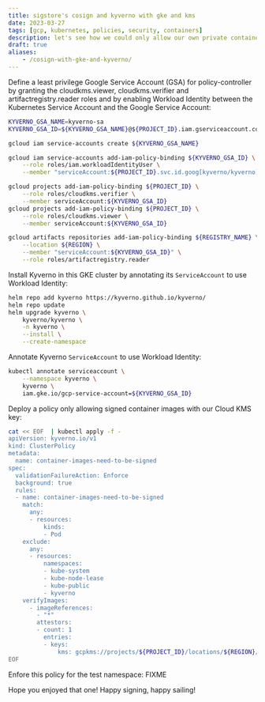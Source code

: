 ```yaml
---
title: sigstore's cosign and kyverno with gke and kms
date: 2023-03-27
tags: [gcp, kubernetes, policies, security, containers]
description: let's see how we could only allow our own private container images signed by cosign to be deployed in our gke cluster thanks to kyverno
draft: true
aliases:
    - /cosign-with-gke-and-kyverno/
---
```


Define a least privilege Google Service Account (GSA) for policy-controller by granting the cloudkms.viewer, cloudkms.verifier and artifactregistry.reader roles and by enabling Workload Identity between the Kubernetes Service Account and the Google Service Account:
```bash
KYVERNO_GSA_NAME=kyverno-sa
KYVERNO_GSA_ID=${KYVERNO_GSA_NAME}@${PROJECT_ID}.iam.gserviceaccount.com

gcloud iam service-accounts create ${KYVERNO_GSA_NAME}

gcloud iam service-accounts add-iam-policy-binding ${KYVERNO_GSA_ID} \
    --role roles/iam.workloadIdentityUser \
    --member "serviceAccount:${PROJECT_ID}.svc.id.goog[kyverno/kyverno]"

gcloud projects add-iam-policy-binding ${PROJECT_ID} \
    --role roles/cloudkms.verifier \
    --member serviceAccount:${KYVERNO_GSA_ID}
gcloud projects add-iam-policy-binding ${PROJECT_ID} \
    --role roles/cloudkms.viewer \
    --member serviceAccount:${KYVERNO_GSA_ID}

gcloud artifacts repositories add-iam-policy-binding ${REGISTRY_NAME} \
    --location ${REGION} \
    --member "serviceAccount:${KYVERNO_GSA_ID}" \
    --role roles/artifactregistry.reader
```

Install Kyverno in this GKE cluster by annotating its `ServiceAccount` to use Workload Identity:
```bash
helm repo add kyverno https://kyverno.github.io/kyverno/
helm repo update
helm upgrade kyverno \
    kyverno/kyverno \
    -n kyverno \
    --install \
    --create-namespace
```

Annotate Kyverno `ServiceAccount` to use Workload Identity:
```bash
kubectl annotate serviceaccount \
    --namespace kyverno \
    kyverno \
    iam.gke.io/gcp-service-account=${KYVERNO_GSA_ID}
```

Deploy a policy only allowing signed container images with our Cloud KMS key:
```bash
cat << EOF  | kubectl apply -f -
apiVersion: kyverno.io/v1
kind: ClusterPolicy
metadata:
  name: container-images-need-to-be-signed
spec:
  validationFailureAction: Enforce
  background: true
  rules:
  - name: container-images-need-to-be-signed
    match:
      any:
      - resources:
          kinds:
          - Pod
    exclude:
      any:
      - resources:
          namespaces:
          - kube-system
          - kube-node-lease
          - kube-public
          - kyverno
    verifyImages:
      - imageReferences:
        - "*"
        attestors:
        - count: 1
          entries:
          - keys:
              kms: gcpkms://projects/${PROJECT_ID}/locations/${REGION}/keyRings/${KEY_RING}/cryptoKeys/${KEY_NAME}/cryptoKeyVersions/1
EOF
```

Enfore this policy for the test namespace:
FIXME

Hope you enjoyed that one! Happy signing, happy sailing!

